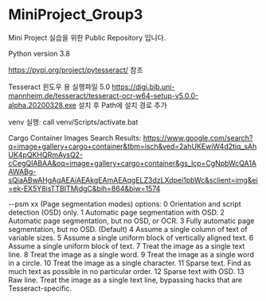# MiniProject_Group3
Mini Project 실습을 위한 Public Repository 입니다.

Python version 3.8

https://pypi.org/project/pytesseract/ 참조

Tesseract 윈도우 용 실행파일 5.0 https://digi.bib.uni-mannheim.de/tesseract/tesseract-ocr-w64-setup-v5.0.0-alpha.20200328.exe 
설치 후 Path에 설치 경로 추가


venv 실행:
call venv/Scripts/activate.bat 

Cargo Container Images Search Results:
https://www.google.com/search?q=image+gallery+cargo+container&tbm=isch&ved=2ahUKEwiW4d2tiq_sAhUK4pQKHQRmAysQ2-cCegQIABAA&oq=image+gallery+cargo+container&gs_lcp=CgNpbWcQA1AAWABg-sQiaABwAHgAgAEAiAEAkgEAmAEAqgELZ3dzLXdpei1pbWc&sclient=img&ei=ek-EX5Y8isTTBITMjdgC&bih=864&biw=1574 

--psm xx (Page segmentation modes) options:
  0    Orientation and script detection (OSD) only.
  1    Automatic page segmentation with OSD.
  2    Automatic page segmentation, but no OSD, or OCR.
  3    Fully automatic page segmentation, but no OSD. (Default)
  4    Assume a single column of text of variable sizes.
  5    Assume a single uniform block of vertically aligned text.
  6    Assume a single uniform block of text.
  7    Treat the image as a single text line.
  8    Treat the image as a single word.
  9    Treat the image as a single word in a circle.
 10    Treat the image as a single character.
 11    Sparse text. Find as much text as possible in no particular order.
 12    Sparse text with OSD.
 13    Raw line. Treat the image as a single text line,
                        bypassing hacks that are Tesseract-specific.
